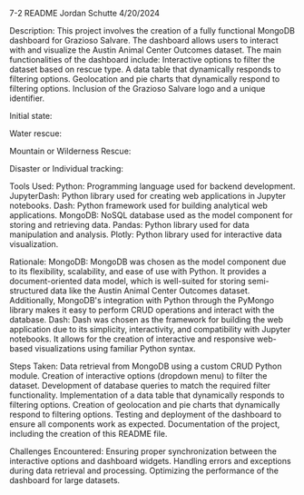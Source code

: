 7-2 README
Jordan Schutte
4/20/2024

Description:
This project involves the creation of a fully functional MongoDB dashboard for Grazioso Salvare. The dashboard allows users to interact with and visualize the Austin Animal Center Outcomes dataset. The main functionalities of the dashboard include:
Interactive options to filter the dataset based on rescue type.
A data table that dynamically responds to filtering options.
Geolocation and pie charts that dynamically respond to filtering options.
Inclusion of the Grazioso Salvare logo and a unique identifier.

Initial state:


Water rescue:
<image>

Mountain or Wilderness Rescue:
<image>

Disaster or Individual tracking:
<image>

Tools Used:
Python: Programming language used for backend development.
JupyterDash: Python library used for creating web applications in Jupyter notebooks.
Dash: Python framework used for building analytical web applications.
MongoDB: NoSQL database used as the model component for storing and retrieving data.
Pandas: Python library used for data manipulation and analysis.
Plotly: Python library used for interactive data visualization.

Rationale:
MongoDB: MongoDB was chosen as the model component due to its flexibility, scalability, and ease of use with Python. It provides a document-oriented data model, which is well-suited for storing semi-structured data like the Austin Animal Center Outcomes dataset. Additionally, MongoDB's integration with Python through the PyMongo library makes it easy to perform CRUD operations and interact with the database.
Dash: Dash was chosen as the framework for building the web application due to its simplicity, interactivity, and compatibility with Jupyter notebooks. It allows for the creation of interactive and responsive web-based visualizations using familiar Python syntax.

Steps Taken:
Data retrieval from MongoDB using a custom CRUD Python module.
Creation of interactive options (dropdown menu) to filter the dataset.
Development of database queries to match the required filter functionality.
Implementation of a data table that dynamically responds to filtering options.
Creation of geolocation and pie charts that dynamically respond to filtering options.
Testing and deployment of the dashboard to ensure all components work as expected.
Documentation of the project, including the creation of this README file.

Challenges Encountered:
Ensuring proper synchronization between the interactive options and dashboard widgets.
Handling errors and exceptions during data retrieval and processing.
Optimizing the performance of the dashboard for large datasets.
